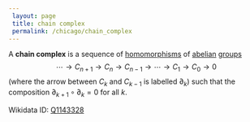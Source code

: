 ```yaml
---
 layout: page
 title: chain complex
 permalink: /chicago/chain_complex
---
```

A **chain complex** is a sequence of [homomorphisms](https://mathgloss.github.io/MathGloss/chicago/group_homomorphism) of [abelian](https://mathgloss.github.io/MathGloss/chicago/abelian) [groups](https://mathgloss.github.io/MathGloss/chicago/group) $$\cdots \to C_{n+1} \to C_n \to C_{n-1} \to \cdots \to C_1\to C_0 \to 0$$ (where the arrow between $C_{k}$ and $C_{k-1}$ is labelled $\partial_k$) such that the composition $\partial_{k+1}\circ\partial_k = 0$ for all $k$. 

Wikidata ID: [Q1143328](https://www.wikidata.org/wiki/Q1143328)
